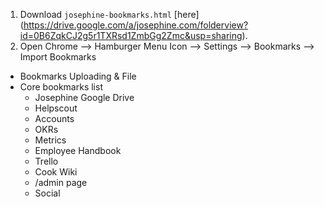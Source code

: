 1. Download `josephine-bookmarks.html` [here] (https://drive.google.com/a/josephine.com/folderview?id=0B6ZqkCJ2g5r1TXRsd1ZmbGg2Zmc&usp=sharing).
2. Open Chrome --> Hamburger Menu Icon --> Settings --> Bookmarks --> Import Bookmarks

- Bookmarks Uploading & File
- Core bookmarks list
    - Josephine Google Drive
    - Helpscout
    - Accounts
    - OKRs
    - Metrics
    - Employee Handbook
    - Trello
    - Cook Wiki
    - /admin page
    - Social
